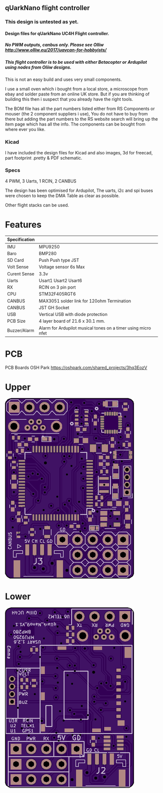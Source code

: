 

 ## qUarkNano flight controller

 ### This design is untested as yet.

 #### Design files for qUarkNano UC4H Flight controller.

 ##### No PWM outputs, canbus only. Please see Olliw http://www.olliw.eu/2017/uavcan-for-hobbyists/

 ##### This flight controller is to be used with either Betacopter or Ardupilot using nodes from Oliiw designs.

This is not an easy build and uses very small components.

I use a small oven which i bought from a local store, a microscope from ebay and solder paste from an online UK store.
But if you are thinking of building this then i suspect that you already have the right tools.

The BOM file has all the part numbers listed either from RS Components or mouser (the 2 component suppliers i use), You do not have to buy from there but adding the part numbers to the RS website search will bring up the item page which has all the info. The components can be bought from where ever you like.

 ### Kicad

I have included the design files for Kicad and also images, 3d for freecad, part footprint .pretty & PDF schematic.

 ### Specs

4 PWM, 3 Uarts, 1 RCIN, 2 CANBUS


The design has been optimised for Ardupilot, The uarts, i2c and spi buses were chosen to keep the DMA Table as clear as possible.

Other flight stacks can be used.

 # Features

| Specification |  |
| ------ | ------ |
| IMU | MPU9250 |
| Baro | BMP280 |
| SD Card | Push Push type JST |
| Volt Sense | Voltage sensor 6s Max |
| Curent Sense | 3.3v |
| Uarts | Usart1 Usart2 Usart6 |
| RX | RCIN on 3 pin port |
| CPU | STM32F405RGT6 |
| CANBUS | MAX3051 solder link for 120ohm Termination |
| CANBUS | JST GH Socket |
| USB | Vertical USB with diode protection |
| PCB Size | 4 layer board of 21.6 x 30.1 mm. |
| Buzzer/Alarm | Alarm for Ardupilot musical tones on a timer using micro nfet |

 # PCB

 PCB Boards OSH Park https://oshpark.com/shared_projects/3hq3EozV


 # Upper
 ![QNU](/qUarkNano_UC4H_HW/Images/qUarkNano_UC4H_top.png)
 # Lower
 ![QNU](/qUarkNano_UC4H_HW/Images/qUarkNano_UC4H_Lower.png)
